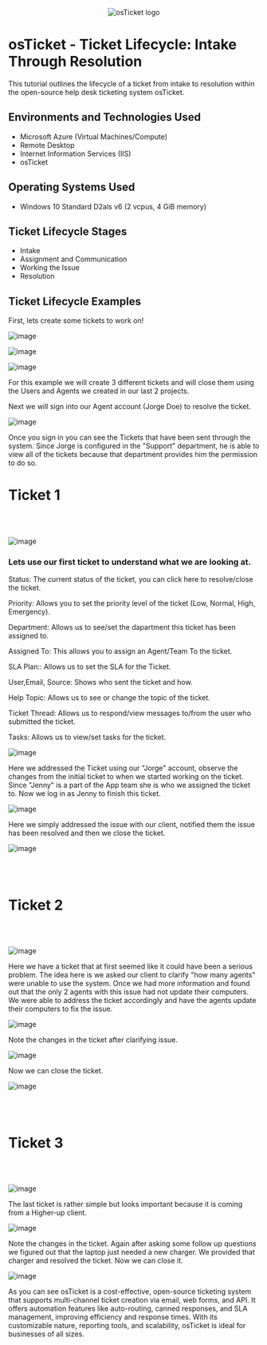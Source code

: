 <p align="center">
<img src="https://i.imgur.com/Clzj7Xs.png" alt="osTicket logo"/>
</p>

<h1>osTicket - Ticket Lifecycle: Intake Through Resolution</h1>
This tutorial outlines the lifecycle of a ticket from intake to resolution within the open-source help desk ticketing system osTicket.<br />

<h2>Environments and Technologies Used</h2>

- Microsoft Azure (Virtual Machines/Compute)
- Remote Desktop
- Internet Information Services (IIS)
- osTicket

<h2>Operating Systems Used </h2>

- Windows 10</b> Standard D2als v6 (2 vcpus, 4 GiB memory)

<h2>Ticket Lifecycle Stages</h2>

- Intake
- Assignment and Communication
- Working the Issue
- Resolution

<h2>Ticket Lifecycle Examples</h2>


<p>
  First, lets create some tickets to work on!
</p>

<p>

![image](https://github.com/user-attachments/assets/58131d43-e85e-440d-a1f8-4587b5b6dd0f)

  ![image](https://github.com/user-attachments/assets/027fba19-5dbe-492a-8e12-84e66b460f20)

![image](https://github.com/user-attachments/assets/400a6dff-d45b-4dff-986b-484fea4cb60e)

</p>
<p>
  For this example we will create 3 different tickets and will close them using the Users and Agents we created in our last 2 projects.
</p>

<p>
  Next we will sign into our Agent account (Jorge Doe) to resolve the ticket.

  ![image](https://github.com/user-attachments/assets/60e6fe90-4b2e-4d81-b551-244f9c21acd4)

</p>

<p>
  Once you sign in you can see the Tickets that have been sent through the system. Since Jorge is configured in the "Support" department, he is able to view all of the tickets because that department provides him the permission to do so.
</p>

<h1>Ticket 1</h1>
<br />
<br />
<p>

  ![image](https://github.com/user-attachments/assets/b293f2b6-fdf0-45a6-9f2a-385ed59dace2)

</p>
<p>
  <h3>Lets use our first ticket to understand what we are looking at.</h3>

<p>Status: The current status of the ticket, you can click here to resolve/close the ticket.</p>
<p>Priority: Allows you to set the priority level of the ticket (Low, Normal, High, Emergency).</p>
<p>Department: Allows us to see/set the dapartment this ticket has been assigned to.</p>
<p>Assigned To: This allows you to assign an Agent/Team To the ticket.</p>
<p>SLA Plan:: Allows us to set the SLA for the Ticket.</p>
<p>User,Email, Source: Shows who sent the ticket and how.</p>
<p>Help Topic: Allows us to see or change the topic of the ticket.</p>
<p>Ticket Thread: Allows us to respond/view messages to/from the user who submitted the ticket.</p>
<p>Tasks: Allows us to view/set tasks for the ticket.</p>
</p>
<p>

  ![image](https://github.com/user-attachments/assets/61c7d509-0f94-4ad1-9c07-e57a2ff0ae90)

  
</p>

<p>
  Here we addressed the Ticket using our "Jorge" account, observe the changes from the initial ticket to when we started working on the ticket. Since "Jenny" is a part of the App team she is who we assigned the ticket to. Now we log in as Jenny to finish this ticket.  
</p>

<p>
  
  ![image](https://github.com/user-attachments/assets/f6813eab-40c3-4514-b748-0dca3988f30e)
<p>
  Here we simply addressed the issue with our client, notified them the issue has been resolved and then we close the ticket.
</p>

  ![image](https://github.com/user-attachments/assets/0b104b68-bd9f-4480-bb71-148bc57996c6)
  
</p>
<br />
<br />
<h1>Ticket 2</h1>
<br />
<br />
<p>
  
  ![image](https://github.com/user-attachments/assets/f863356f-ec4c-436a-ba47-23e6ddf56e8d)

  <p>
    Here we have a ticket that at first seemed like it could have been a serious problem. The idea here is we asked our client to clarify "how many agents" were unable to use the system. Once we had more information and found out that the only 2 agents with this issue had not update their computers. We were able to address the ticket accordingly and have the agents update their computers to fix the issue.
  </p>

  ![image](https://github.com/user-attachments/assets/9799ec51-7f09-4b10-a9a4-2bee9daca3b6)

<p>
  Note the changes in the ticket after clarifying issue.
</p>

  ![image](https://github.com/user-attachments/assets/adf0fe87-b09b-4949-937d-4c0861e7df75)

</p>
<p>
  Now we can close the ticket.
</p>
<p>
  
  ![image](https://github.com/user-attachments/assets/8107a024-4009-44c0-8a59-de14706abafe)

</p>
<br />
<br />
<h1>Ticket 3</h1>
<br />
<br />
<p>
  
  ![image](https://github.com/user-attachments/assets/eca2704f-8f4f-4afe-9bfd-01ed3dab79c6)

</p>
<p>
 The last ticket is rather simple but looks important because it is coming from a Higher-up client.                        
</p>

<p>
  
  ![image](https://github.com/user-attachments/assets/76c4d99c-6000-4197-9960-f7b284c0d13e)

</p>
<p>
  Note the changes in the ticket. Again after asking some follow up questions we figured out that the laptop just needed a new charger. We provided that charger and resolved the ticket. Now we can close it.
</p>



<p>
  
  ![image](https://github.com/user-attachments/assets/e412672b-c28b-4592-8460-e8b5afcfea41)

</p>

<p>
  As you can see osTicket is a cost-effective, open-source ticketing system that supports multi-channel ticket creation via email, web forms, and API. It offers automation features like auto-routing, canned responses, and SLA management, improving efficiency and response times. With its customizable nature, reporting tools, and scalability, osTicket is ideal for businesses of all sizes.
</p>
